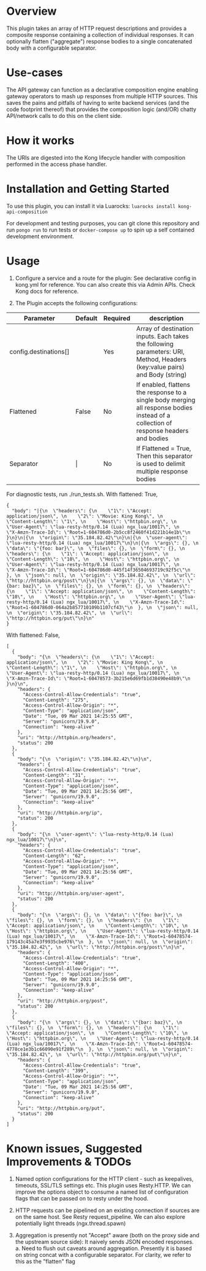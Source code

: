 # Overview

This plugin takes an array of HTTP request descriptions and provides a composite response containing a collection of individual responses. It can optionally flatten ("aggregate") response bodies to a single concatenated body with a configurable separator.

# Use-cases

The API gateway can function as a declarative composition engine enabling gateway operators to mash up responses from multiple HTTP sources. This saves the pains and pitfalls of having to write backend services (and the code footprint thereof) that provides the composition logic (and/OR) chatty API/network calls to do this on the client side.

# How it works

The URIs are digested into the Kong lifecycle handler with composition performed in the access phase handler.

# Installation and Getting Started

To use this plugin, you can install it via Luarocks: ``` luarocks install kong-api-composition ```

For development and testing purposes, you can git clone this repository and run ``` pongo run ``` to run tests or ```docker-compose up``` to spin up a self contained development environment.

# Usage

1. Configure a service and a route for the plugin: See declarative config in kong.yml for reference. You can also create this via Admin APIs. Check Kong docs for reference.
 
2. The Plugin accepts the following configurations:

| Parameter | Default  | Required | description |
| --------- | -------- | -------- | ----------- |
| config.destinations[] | | Yes | Array of destination inputs. Each takes the following parameters: URI, Method, Headers (key:value pairs) and Body (string) |
| Flattened | False | No | If enabled, flattens the response to a single body merging all response bodies instead of a collection of response headers and bodies |
| Separator | \| | No | If Flattened = True, Then this separator is used to delimit multiple response bodies |

For diagnostic tests, run ./run_tests.sh. With flattened: True,

```
{
  "body": "|{\n  \"headers\": {\n    \"1\": \"Accept: application/json\", \n    \"2\": \"Movie: King Kong\", \n    \"Content-Length\": \"1\", \n    \"Host\": \"httpbin.org\", \n    \"User-Agent\": \"lua-resty-http/0.14 (Lua) ngx_lua/10017\", \n    \"X-Amzn-Trace-Id\": \"Root=1-604786d0-2b5cc8f2460f41d221b14e1b\"\n  }\n}\n|{\n  \"origin\": \"35.184.82.42\"\n}\n|{\n  \"user-agent\": \"lua-resty-http/0.14 (Lua) ngx_lua/10017\"\n}\n|{\n  \"args\": {}, \n  \"data\": \"{foo: bar}\", \n  \"files\": {}, \n  \"form\": {}, \n  \"headers\": {\n    \"1\": \"Accept: application/json\", \n    \"Content-Length\": \"10\", \n    \"Host\": \"httpbin.org\", \n    \"User-Agent\": \"lua-resty-http/0.14 (Lua) ngx_lua/10017\", \n    \"X-Amzn-Trace-Id\": \"Root=1-604786d0-445f14f36504693719c92f5c\"\n  }, \n  \"json\": null, \n  \"origin\": \"35.184.82.42\", \n  \"url\": \"http://httpbin.org/post\"\n}\n|{\n  \"args\": {}, \n  \"data\": \"{bar: baz}\", \n  \"files\": {}, \n  \"form\": {}, \n  \"headers\": {\n    \"1\": \"Accept: application/json\", \n    \"Content-Length\": \"10\", \n    \"Host\": \"httpbin.org\", \n    \"User-Agent\": \"lua-resty-http/0.14 (Lua) ngx_lua/10017\", \n    \"X-Amzn-Trace-Id\": \"Root=1-604786d0-064a2b857710109b1107cf43\"\n  }, \n  \"json\": null, \n  \"origin\": \"35.184.82.42\", \n  \"url\": \"http://httpbin.org/put\"\n}\n"
}
```

With flattened: False,
```
[
  {
    "body": "{\n  \"headers\": {\n    \"1\": \"Accept: application/json\", \n    \"2\": \"Movie: King Kong\", \n    \"Content-Length\": \"1\", \n    \"Host\": \"httpbin.org\", \n    \"User-Agent\": \"lua-resty-http/0.14 (Lua) ngx_lua/10017\", \n    \"X-Amzn-Trace-Id\": \"Root=1-60478573-3b215e6d69fb1d38490e48b9\"\n  }\n}\n",
    "headers": {
      "Access-Control-Allow-Credentials": "true",
      "Content-Length": "275",
      "Access-Control-Allow-Origin": "*",
      "Content-Type": "application/json",
      "Date": "Tue, 09 Mar 2021 14:25:55 GMT",
      "Server": "gunicorn/19.9.0",
      "Connection": "keep-alive"
    },
    "uri": "http://httpbin.org/headers",
    "status": 200
  },
  {
    "body": "{\n  \"origin\": \"35.184.82.42\"\n}\n",
    "headers": {
      "Access-Control-Allow-Credentials": "true",
      "Content-Length": "31",
      "Access-Control-Allow-Origin": "*",
      "Content-Type": "application/json",
      "Date": "Tue, 09 Mar 2021 14:25:56 GMT",
      "Server": "gunicorn/19.9.0",
      "Connection": "keep-alive"
    },
    "uri": "http://httpbin.org/ip",
    "status": 200
  },
  {
    "body": "{\n  \"user-agent\": \"lua-resty-http/0.14 (Lua) ngx_lua/10017\"\n}\n",
    "headers": {
      "Access-Control-Allow-Credentials": "true",
      "Content-Length": "62",
      "Access-Control-Allow-Origin": "*",
      "Content-Type": "application/json",
      "Date": "Tue, 09 Mar 2021 14:25:56 GMT",
      "Server": "gunicorn/19.9.0",
      "Connection": "keep-alive"
    },
    "uri": "http://httpbin.org/user-agent",
    "status": 200
  },
  {
    "body": "{\n  \"args\": {}, \n  \"data\": \"{foo: bar}\", \n  \"files\": {}, \n  \"form\": {}, \n  \"headers\": {\n    \"1\": \"Accept: application/json\", \n    \"Content-Length\": \"10\", \n    \"Host\": \"httpbin.org\", \n    \"User-Agent\": \"lua-resty-http/0.14 (Lua) ngx_lua/10017\", \n    \"X-Amzn-Trace-Id\": \"Root=1-60478574-179143c45a7e3f9935cbe976\"\n  }, \n  \"json\": null, \n  \"origin\": \"35.184.82.42\", \n  \"url\": \"http://httpbin.org/post\"\n}\n",
    "headers": {
      "Access-Control-Allow-Credentials": "true",
      "Content-Length": "400",
      "Access-Control-Allow-Origin": "*",
      "Content-Type": "application/json",
      "Date": "Tue, 09 Mar 2021 14:25:56 GMT",
      "Server": "gunicorn/19.9.0",
      "Connection": "keep-alive"
    },
    "uri": "http://httpbin.org/post",
    "status": 200
  },
  {
    "body": "{\n  \"args\": {}, \n  \"data\": \"{bar: baz}\", \n  \"files\": {}, \n  \"form\": {}, \n  \"headers\": {\n    \"1\": \"Accept: application/json\", \n    \"Content-Length\": \"10\", \n    \"Host\": \"httpbin.org\", \n    \"User-Agent\": \"lua-resty-http/0.14 (Lua) ngx_lua/10017\", \n    \"X-Amzn-Trace-Id\": \"Root=1-60478574-4778ce1e3b1c66090e91f289\"\n  }, \n  \"json\": null, \n  \"origin\": \"35.184.82.42\", \n  \"url\": \"http://httpbin.org/put\"\n}\n",
    "headers": {
      "Access-Control-Allow-Credentials": "true",
      "Content-Length": "399",
      "Access-Control-Allow-Origin": "*",
      "Content-Type": "application/json",
      "Date": "Tue, 09 Mar 2021 14:25:56 GMT",
      "Server": "gunicorn/19.9.0",
      "Connection": "keep-alive"
    },
    "uri": "http://httpbin.org/put",
    "status": 200
  }
]

```


# Known issues, Suggested Improvements & TODOs

1. Named option configurations for the HTTP client - such as keepalives, timeouts, SSL/TLS settings etc. This plugin uses Resty.HTTP. We can improve the options object to consume a named list of configuration flags that can be passed on to resty under the hood.

2. HTTP requests can be pipelined on an existing connection if sources are on the same host. See Resty request_pipeline. We can also explore potentially light threads (ngx.thread.spawn)

3. Aggregation is presently not "Accept" aware (both on the proxy side and the upstream source side): It naively sends JSON encoded responses.
  a. Need to flush out caveats around aggregation. Presently it is based on string concat with a configurable separator. For clarity, we refer to this as the "flatten" flag
